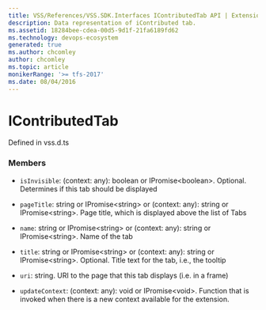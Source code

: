 ```yaml
---
title: VSS/References/VSS.SDK.Interfaces IContributedTab API | Extensions for Azure DevOps Services
description: Data representation of iContributed tab.
ms.assetid: 18284bee-cdea-00d5-9d1f-21fa6189fd62
ms.technology: devops-ecosystem
generated: true
ms.author: chcomley
author: chcomley
ms.topic: article
monikerRange: '>= tfs-2017'
ms.date: 08/04/2016
---
```


# IContributedTab

Defined in vss.d.ts

### Members

- `isInvisible`: (context: any): boolean or IPromise&lt;boolean&gt;. Optional. Determines if this tab should be displayed

- `pageTitle`: string or IPromise&lt;string&gt; or (context: any): string or IPromise&lt;string&gt;. Page title, which is displayed above the list of Tabs

- `name`: string or IPromise&lt;string&gt; or (context: any): string or IPromise&lt;string&gt;. Name of the tab

- `title`: string or IPromise&lt;string&gt; or (context: any): string or IPromise&lt;string&gt;. Optional. Title text for the tab, i.e., the tooltip

- `uri`: string. URI to the page that this tab displays (i.e. in a frame)

- `updateContext`: (context: any): void or IPromise&lt;void&gt;. Function that is invoked when there is a new context available for the extension.
